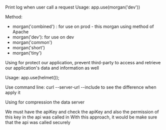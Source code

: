 <!-- Morgan package -->

Print log when user call a request
Usage:
app.use(morgan('dev'))

Method:

- morgan('combined') : for use on prod - this morgan using method of Apache
- morgan('dev'): for use on dev
- morgan('common')
- morgan('short')
- morgan('tiny')

<!-- Helmet package -->

Using for protect our application, prevent third-party to access and retrieve our application's data and information as well

Usage:
app.use(helmet());

Use command line: curl --server-url --include
to see the difference when apply it

<!-- Compression package -->

Using for compression the data server

<!-- Check Router Secure -->

We must have the apiKey and check the apiKey and also the permission of this key in the api was called in
With this approach, it would be make sure that the api was called securely
